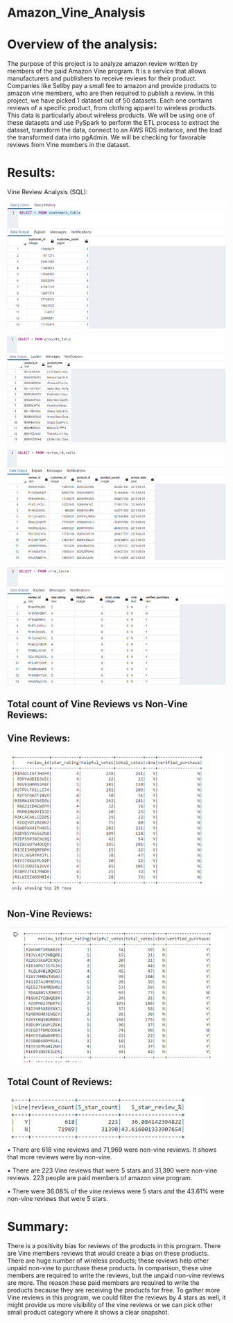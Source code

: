 # Amazon_Vine_Analysis
# Overview of the analysis: 

The purpose of this project is to analyze amazon review written by members of the paid Amazon Vine program. It is a service that allows manufacturers and publishers to receive reviews for their product. Companies like Sellby pay a small fee to amazon and provide products to amazon vine members, who are then required to publish a review. 
In this project, we have picked 1 dataset out of 50 datasets. Each one contains reviews of a specific product, from clothing apparel to wireless products. This data is particularly about wireless products. We will be using one of these datasets and use PySpark to perform the ETL process to extract the dataset, transform the data, connect to an AWS RDS instance, and the load the transformed data into pgAdmin. We will be checking for favorable reviews from Vine members in the dataset. 

# Results:
Vine Review Analysis (SQL): 

![Amazon_Vine_Analysis](https://github.com/Zainak94/Amazon_Vine_Analysis/blob/main/Resources/customer_table.PNG)

![Amazon_Vine_Analysis](https://github.com/Zainak94/Amazon_Vine_Analysis/blob/main/Resources/products_table.PNG)

![Amazon_Vine_Analysis](https://github.com/Zainak94/Amazon_Vine_Analysis/blob/main/Resources/review_id_table.PNG)

![Amazon_Vine_Analysis](https://github.com/Zainak94/Amazon_Vine_Analysis/blob/main/Resources/vine_table.PNG)

## Total count of Vine Reviews vs Non-Vine Reviews: 

## Vine Reviews: 

![Amazon_Vine_Analysis](https://github.com/Zainak94/Amazon_Vine_Analysis/blob/main/Resources/y_vines.PNG)

## Non-Vine Reviews: 

![Amazon_Vine_Analysis](https://github.com/Zainak94/Amazon_Vine_Analysis/blob/main/Resources/n-vines.PNG)

## Total Count of Reviews:

![Amazon_Vine_Analysis](https://github.com/Zainak94/Amazon_Vine_Analysis/blob/main/Resources/total_count.PNG)

•	There are 618 vine reviews and 71,969 were non-vine reviews. It shows that more reviews were by non-vine. 

•	There are 223 Vine reviews that were 5 stars and 31,390 were non-vine reviews. 223 people are paid members of amazon vine program. 

•	There were 36.08% of the vine reviews were 5 stars and the 43.61% were non-vine reviews that were 5 stars. 

# Summary: 

There is a positivity bias for reviews of the products in this program. There are Vine members reviews that would create a bias on these products. There are huge number of wireless products; these reviews help other unpaid non-vine to purchase these products. In comparison, these vine members are required to write the reviews, but the unpaid non-vine reviews are more. The reason these paid members are required to write the products because they are receiving the products for free. To gather more Vine reviews in this program, we could filter the reviews by 4 stars as well, it might provide us more visibility of the vine reviews or we can pick other small product category where it shows a clear snapshot. 
